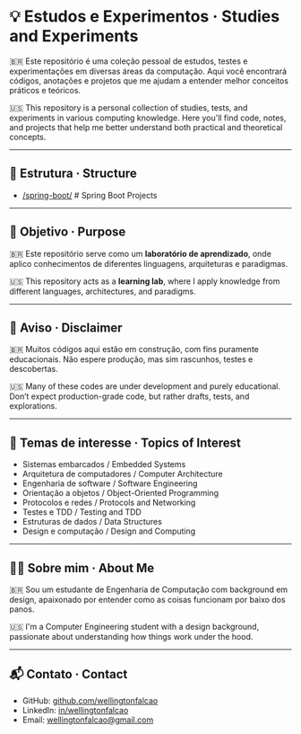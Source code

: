 # 💡 Estudos e Experimentos · Studies and Experiments

🇧🇷 Este repositório é uma coleção pessoal de estudos, testes e experimentações em diversas áreas da computação. Aqui você encontrará códigos, anotações e projetos que me ajudam a entender melhor conceitos práticos e teóricos.

🇺🇸 This repository is a personal collection of studies, tests, and experiments in various computing knowledge. Here you'll find code, notes, and projects that help me better understand both practical and theoretical concepts.

---

## 📁  Estrutura · Structure

- [/spring-boot/](https://github.com/wellingtonfalcao/studies-and-experiments/tree/main/spring-boot) # Spring Boot Projects


---

## 🎯 Objetivo · Purpose

🇧🇷 Este repositório serve como um **laboratório de aprendizado**, onde aplico conhecimentos de diferentes linguagens, arquiteturas e paradigmas.

🇺🇸 This repository acts as a **learning lab**, where I apply knowledge from different languages, architectures, and paradigms.

---

## 🚧 Aviso · Disclaimer

🇧🇷 Muitos códigos aqui estão em construção, com fins puramente educacionais. Não espere produção, mas sim rascunhos, testes e descobertas.

🇺🇸 Many of these codes are under development and purely educational. Don’t expect production-grade code, but rather drafts, tests, and explorations.

---

## 🧠 Temas de interesse · Topics of Interest

- Sistemas embarcados / Embedded Systems
- Arquitetura de computadores / Computer Architecture
- Engenharia de software / Software Engineering
- Orientação a objetos / Object-Oriented Programming
- Protocolos e redes / Protocols and Networking
- Testes e TDD / Testing and TDD
- Estruturas de dados / Data Structures
- Design e computação / Design and Computing

---

## 🙋‍♂️ Sobre mim · About Me

🇧🇷 Sou um estudante de Engenharia de Computação com background em design, apaixonado por entender como as coisas funcionam por baixo dos panos.

🇺🇸 I'm a Computer Engineering student with a design background, passionate about understanding how things work under the hood.

---

## 📬 Contato · Contact

- GitHub: [github.com/wellingtonfalcao](https://github.com/wellingtonfalcao)
- LinkedIn: [in/wellingtonfalcao](https://www.linkedin.com/in/wellingtonfalcao/)
- Email: wellingtonfalcao@gmail.com
